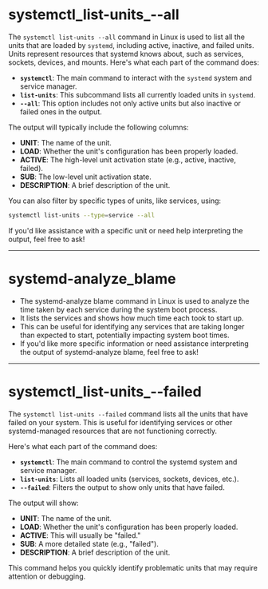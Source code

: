 # systemctl_list-units_--all

The `systemctl list-units --all` command in Linux is used to list all the units that are loaded by `systemd`, including active, inactive, and failed units. Units represent resources that systemd knows about, such as services, sockets, devices, and mounts. Here's what each part of the command does:

- **`systemctl`**: The main command to interact with the `systemd` system and service manager.
- **`list-units`**: This subcommand lists all currently loaded units in `systemd`.
- **`--all`**: This option includes not only active units but also inactive or failed ones in the output.

The output will typically include the following columns:
- **UNIT**: The name of the unit.
- **LOAD**: Whether the unit's configuration has been properly loaded.
- **ACTIVE**: The high-level unit activation state (e.g., active, inactive, failed).
- **SUB**: The low-level unit activation state.
- **DESCRIPTION**: A brief description of the unit.

You can also filter by specific types of units, like services, using:
```bash
systemctl list-units --type=service --all
```

If you'd like assistance with a specific unit or need help interpreting the output, feel free to ask!

---

# systemd-analyze_blame

- The systemd-analyze blame command in Linux is used to analyze the time taken by each service during the system boot process. 
- It lists the services and shows how much time each took to start up. 
- This can be useful for identifying any services that are taking longer than expected to start, potentially impacting system boot times.
- If you'd like more specific information or need assistance interpreting the output of systemd-analyze blame, feel free to ask!

---
# systemctl_list-units_--failed

The `systemctl list-units --failed` command lists all the units that have failed on your system. This is useful for identifying services or other systemd-managed resources that are not functioning correctly.

Here's what each part of the command does:

- **`systemctl`**: The main command to control the systemd system and service manager.
- **`list-units`**: Lists all loaded units (services, sockets, devices, etc.).
- **`--failed`**: Filters the output to show only units that have failed.

The output will show:
- **UNIT**: The name of the unit.
- **LOAD**: Whether the unit's configuration has been properly loaded.
- **ACTIVE**: This will usually be "failed."
- **SUB**: A more detailed state (e.g., "failed").
- **DESCRIPTION**: A brief description of the unit.

This command helps you quickly identify problematic units that may require attention or debugging.
